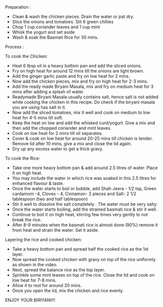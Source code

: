 Preparation :

- Clean & wash the chicken pieces. Drain the water or pat dry.
- Slice the onions and tomatoes. Slit 6 green chillies
- Chop 1 cup coriander leaves and 1 cup mint
- Whisk the yogurt and set aside
- Wash & soak the Basmati Rice for 30 mins.


Process :

To cook the Chicken:

- Heat 6 tbsp oil in a heavy bottom pan and add the sliced onions.
- Fry on high heat for around 12 mins till the onions are light brown.
- Add the ginger garlic paste and fry on low heat for 2 mins.
- Now add the chicken pieces, mix and fry on high heat for 2-3 mins. 
- Add the ready made Biryani Masala, mix and fry on medium heat for 3 mins after adding a splash of water. 
- Readymade Biryani Masala usually contains salt, hence salt is not added while cooking the chicken in this recipe. Do check if the biryani masala you are using has salt in it.
- Now add the sliced tomatoes, mix it well and cook on medium to low heat for 4-5 mins till soft.
- Keep the heat on low and add the whisked curd/yogurt. Give a mix and then add the chopped coriander and mint leaves.
- Cook on low heat for 2 mins till oil separates. 
- Cover & cook on low heat for around 20-25 mins till chicken is tender. Remove lid after 10 mins, give a mix and close the lid again.
- Dry up any excess water to get a thick gravy. 

To cook the Rice:

- Take one more heavy bottom pan & add around 2.5 litres of water.  Place it on high heat. 
- You may include the water in which rice was soaked in this 2.5 litres for enhanced flavour & taste. 
- Once the water starts to boil or bubble, add Shah Jeera - 1/2 tsp, Green cardamom -4,  Cloves - 4, Cinnamon- 2 pieces and Salt- 2 1/2 tablespoon (two and half tablespoon)
- Stir it well to dissolve the salt completely . The water must be very salty. 
- Once the water starts boiling, add the strained basmati rice & stir it well. 
- Continue to boil it on high heat, stirring few times very gently to not break the rice.
- After 8-9  minutes when the basmati rice is almost done (90%) remove it from heat and strain the water. Set it aside.

Layering the rice and cooked chicken:

- Take a heavy bottom pan and spread half the cooked rice as the 1st layer.
- Now spread the cooked chicken with gravy on top of the rice uniformly as shown in the video.
- Next, spread the balance rice as the top layer.
- Sprinkle some mint leaves on top of the rice. Close the lid and cook on low heat for 7-8 mins.
- Allow it to rest for around 20 mins.
- Once you open the lid, mix the chicken and rice evenly. 


ENJOY YOUR BIRIYANI!!!